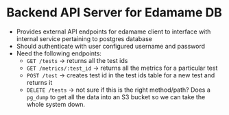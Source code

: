 # Backend API Server for Edamame DB

- Provides external API endpoints for edamame client to interface with internal service pertaining to postgres database
- Should authenticate with user configured username and password
- Need the following endpoints:
  - `GET /tests` -> returns all the test ids
  - `GET /metrics/:test_id` -> returns all the metrics for a particular test
  - `POST /test` -> creates test id in the test ids table for a new test and returns it
  - `DELETE /tests` -> not sure if this is the right method/path? Does a `pg_dump` to get all the data into an S3 bucket so we can take the whole system down.
